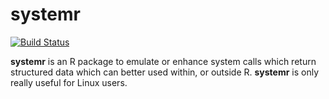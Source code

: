 # **systemr**

[![Build Status](https://travis-ci.org/skgrange/systemr.svg?branch=master)](https://travis-ci.org/skgrange/systemr)

**systemr** is an R package to emulate or enhance system calls which return structured data which can better used within, or outside R. **systemr** is only really useful for Linux users. 

